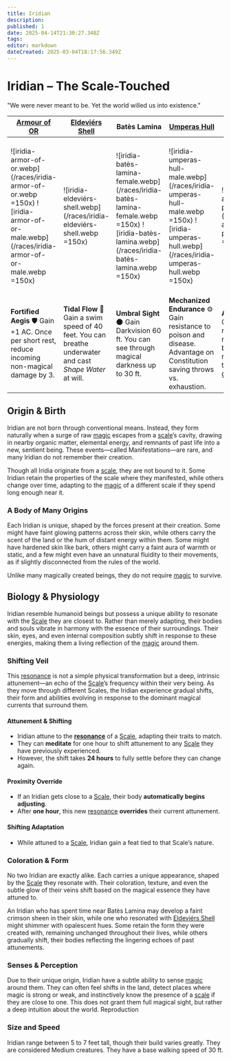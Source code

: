 ```yaml
---
title: Iridian
description: 
published: 1
date: 2025-04-14T21:30:27.348Z
tags: 
editor: markdown
dateCreated: 2025-03-04T18:17:56.349Z
---
```


# Iridian – The Scale-Touched
"We were never meant to be. Yet the world willed us into existence."

| [Armour of OR](/geography/scale/armour-of-or.md) | [Eldeviérs Shell](/geography/scale/eldeviérs-shell.md) | Batès Lamina | [Umperas Hull](/geography/scale/umperas-hull.md) | The [Asara Plate](/geography/scale/asara-plate.md) | The [Ornite Ring](/geography/scale/ornite-ring.md) | ?
|-----------|-----------|-----------|-----------|-----------|-----------|-----------|
| ![iridia-armor-of-or.webp](/races/iridia-armor-of-or.webp =150x) ![iridia-armor-of-or-male.webp](/races/iridia-armor-of-or-male.webp  =150x) | ![iridia-eldeviérs-shell.webp](/races/iridia-eldeviérs-shell.webp =150x)   | ![iridia-batès-lamina-female.webp](/races/iridia-batès-lamina-female.webp =150x) ![iridia-batès-lamina.webp](/races/iridia-batès-lamina.webp =150x)   | ![iridia-umperas-hull-male.webp](/races/iridia-umperas-hull-male.webp =150x) ![iridia-umperas-hull.webp](/races/iridia-umperas-hull.webp =150x) | ![iridia-asara-plate.webp](/races/iridia-asara-plate.webp =150x) | ![iridia-obsidian-crest-female.webp](/races/iridia-obsidian-crest-female.webp =150x) ![iridia-obsidian-crest-male.webp](/races/iridia-obsidian-crest-male.webp =150x)|?|
| **Fortified Aegis** 🛡️ Gain +1 AC. Once per short rest, reduce incoming non-magical damage by 3. | **Tidal Flow** 🌊 Gain a swim speed of 40 feet. You can breathe underwater and cast *Shape Water* at will. | **Umbral Sight** 🌑 Gain Darkvision 60 ft. You can see through magical darkness up to 30 ft. | **Mechanized Endurance** ⚙️ Gain resistance to poison and disease. Advantage on Constitution saving throws vs. exhaustion. | **Asara’s Flow** Once per long rest you can make your body fluid moving through any gap | **Unstable Essence** ❓ Your abilities shift unpredictably. Roll 1d8 at dawn to determine your daily effect.|?|

## Origin & Birth
Iridian are not born through conventional means. Instead, they form naturally when a surge of raw [magic](/structure/mechanic/magic.md) escapes from a [scale](/geography/scale.md)’s cavity, drawing in nearby organic matter, elemental energy, and remnants of past life into a new, sentient being. These events—called Manifestations—are rare, and many Iridian do not remember their creation.

Though all Iridia originate from a [scale](/geography/scale.md), they are not bound to it. Some Iridian retain the properties of the scale where they manifested, while others change over time, adapting to the [magic](/structure/mechanic/magic.md) of a different scale if they spend long enough near it.

### A Body of Many Origins
Each Iridian is unique, shaped by the forces present at their creation. Some might have faint glowing patterns across their skin, while others carry the scent of the land or the hum of distant energy within them. Some might have hardened skin like bark, others might carry a faint aura of warmth or static, and a few might even have an unnatural fluidity to their movements, as if slightly disconnected from the rules of the world.

Unlike many magically created beings, they do not require [magic](/structure/mechanic/magic.md) to survive.

## Biology & Physiology

Iridian resemble humanoid beings but possess a unique ability to resonate with the [Scale](/geography/scale.md) they are closest to. Rather than merely adapting, their bodies and souls vibrate in harmony with the essence of their surroundings. Their skin, eyes, and even internal composition subtly shift in response to these energies, making them a living reflection of the [magic](/structure/mechanic/magic.md) around them.

###  **Shifting Veil**
This [resonance](/structure/mechanic/resonance.md) is not a simple physical transformation but a deep, intrinsic attunement—an echo of the [Scale](/geography/scale.md)’s frequency within their very being. As they move through different Scales, the Iridian experience gradual shifts, their form and abilities evolving in response to the dominant magical currents that surround them.

#### **Attunement & Shifting**
- Iridian attune to the **[resonance](/structure/mechanic/resonance.md)** of a [Scale](/geography/scale.md), adapting their traits to match.  
- They can **meditate** for one hour to shift attunement to any [Scale](/geography/scale.md) they have previously experienced.  
- However, the shift takes **24 hours** to fully settle before they can change again.  

#### **Proximity Override**
- If an Iridian gets close to a [Scale](/geography/scale.md), their body **automatically begins adjusting**.  
- After **one hour**, this new [resonance](/structure/mechanic/resonance.md) **overrides** their current attunement.  

#### **Shifting Adaptation**
- While attuned to a [Scale](/geography/scale.md), Iridian gain a feat tied to that Scale’s nature.  

### Coloration & Form
No two Iridian are exactly alike. Each carries a unique appearance, shaped by the [Scale](/geography/scale.md) they resonate with. Their coloration, texture, and even the subtle glow of their veins shift based on the magical essence they have attuned to.

An Iridian who has spent time near Batès Lamina may develop a faint crimson sheen in their skin, while one who resonated with [Eldeviérs Shell](/geography/scale/eldeviérs-shell.md) might shimmer with opalescent hues. Some retain the form they were created with, remaining unchanged throughout their lives, while others gradually shift, their bodies reflecting the lingering echoes of past attunements.

### Senses & Perception

Due to their unique origin, Iridian have a subtle ability to sense [magic](/structure/mechanic/magic.md) around them. They can often feel shifts in the land, detect places where magic is strong or weak, and instinctively know the presence of a [scale](/geography/scale.md) if they are close to one.
This does not grant them full magical sight, but rather a deep intuition about the world.
Reproduction

### Size and Speed
Iridian range between 5 to 7 feet tall, though their build varies greatly. They are considered Medium creatures. They have a base walking speed of 30 ft.
